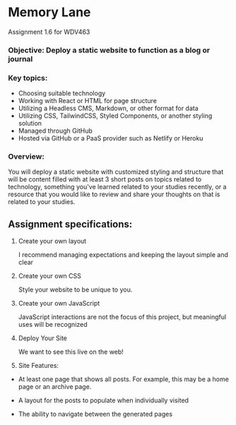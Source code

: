 # Memory Lane
Assignment 1.6 for WDV463

### **Objective:** Deploy a static website to function as a blog or journal

### **Key topics:**

- Choosing suitable technology
- Working with React or HTML for page structure
- Utilizing a Headless CMS, Markdown, or other format for data
- Utilizing CSS, TailwindCSS, Styled Components, or another styling solution
- Managed through GitHub
- Hosted via GitHub or a PaaS provider such as Netlify or Heroku

### **Overview**:

You will deploy a static website with customized styling and structure that will be content filled with at least 3 short posts on topics related to technology, something you've learned related to your studies recently, or a resource that you would like to review and share your thoughts on that is related to your studies.

## **Assignment specifications:**
1. Create your own layout

    I recommend managing expectations and keeping the layout simple and clear

2. Create your own CSS

    Style your website to be unique to you.

3. Create your own JavaScript

    JavaScript interactions are not the focus of this project, but meaningful uses will be recognized

4. Deploy Your Site

    We want to see this live on the web!

5. Site Features:

  - At least one page that shows all posts. For example, this may be a home page or an archive page.

  - A layout for the posts to populate when individually visited

  - The ability to navigate between the generated pages